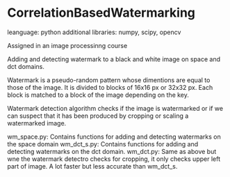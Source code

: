 # CorrelationBasedWatermarking
leanguage: python
additional libraries: numpy, scipy, opencv

Assigned in an image processinng course

Adding and detecting watermark to a black and white image on space and dct domains.

Watermark is a pseudo-random pattern whose dimentions are equal to those of the image.
It is divided to blocks of 16x16 px or 32x32 px.
Each block is matched to a block of the image depending on the key. 

Watermark detection algorithm checks if the image is watermarked or if we can suspect that it has been produced by cropping or scaling a watermarked image.

wm_space.py: Contains functions for adding and detecting watermarks on the space domain
wm_dct_s.py: Contains functions for adding and detecting watermarks on the dct domain.
wm_dct.py: Same as above but wne the watermark detectro checks for cropping, it only checks upper left part of image. A lot faster but less accurate than wm_dct_s.
